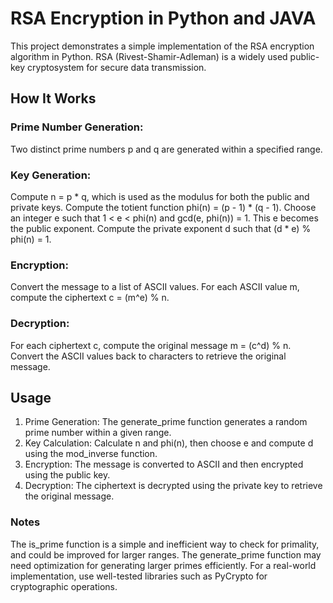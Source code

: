 # RSA Encryption in Python and JAVA

This project demonstrates a simple implementation of the RSA encryption algorithm in Python. RSA (Rivest-Shamir-Adleman) is a widely used public-key cryptosystem for secure data transmission.

## How It Works
### Prime Number Generation:
Two distinct prime numbers p and q are generated within a specified range.
### Key Generation:
Compute n = p * q, which is used as the modulus for both the public and private keys.
Compute the totient function phi(n) = (p - 1) * (q - 1).
Choose an integer e such that 1 < e < phi(n) and gcd(e, phi(n)) = 1. This e becomes the public exponent.
Compute the private exponent d such that (d * e) % phi(n) = 1.
### Encryption:
Convert the message to a list of ASCII values.
For each ASCII value m, compute the ciphertext c = (m^e) % n.
### Decryption:
For each ciphertext c, compute the original message m = (c^d) % n.
Convert the ASCII values back to characters to retrieve the original message.
## Usage
1. Prime Generation:
The generate_prime function generates a random prime number within a given range.
2. Key Calculation:
Calculate n and phi(n), then choose e and compute d using the mod_inverse function.
3. Encryption:
The message is converted to ASCII and then encrypted using the public key.
4. Decryption:
The ciphertext is decrypted using the private key to retrieve the original message.

### Notes
The is_prime function is a simple and inefficient way to check for primality, and could be improved for larger ranges.
The generate_prime function may need optimization for generating larger primes efficiently.
For a real-world implementation, use well-tested libraries such as PyCrypto for cryptographic operations.
